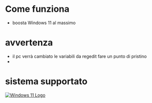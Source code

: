# Come funziona
- boosta Windows 11 al massimo 

# avvertenza 
- il pc verrà cambiato le variabili da regedit fare un punto di pristino 
-
# sistema supportato
[![Windows 11 Logo](https://url_immagine_del_logo_di_windows_11)](https://th.bing.com/th/id/OIP.jlft3WbImx2yRy3ppeiK7QAAAA?w=167&h=180&c=7&r=0&o=5&dpr=1.1&pid=1.7)
